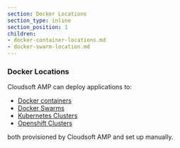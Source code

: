 ```yaml
---
section: Docker Locations
section_type: inline
section_position: 1
children:
- docker-container-locations.md
- docker-swarm-location.md
---
```


### Docker Locations

Cloudsoft AMP can deploy applications to:

- [Docker containers](docker-container-location.html)
- [Docker Swarms](docker-swarm-location.html)
- [Kubernetes Clusters](../kubernetes-location)
- [Openshift Clusters](../openshift-location)

both provisioned by Cloudsoft AMP and set up manually.
